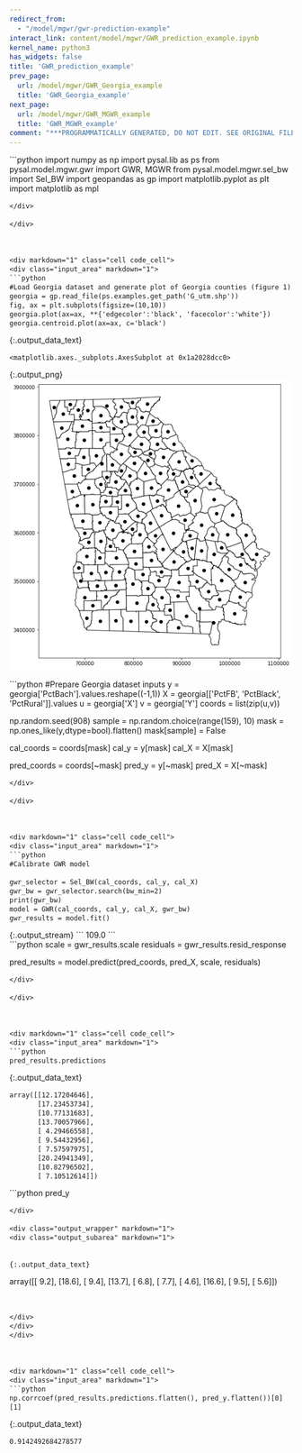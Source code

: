 ```yaml
---
redirect_from:
  - "/model/mgwr/gwr-prediction-example"
interact_link: content/model/mgwr/GWR_prediction_example.ipynb
kernel_name: python3
has_widgets: false
title: 'GWR_prediction_example'
prev_page:
  url: /model/mgwr/GWR_Georgia_example
  title: 'GWR_Georgia_example'
next_page:
  url: /model/mgwr/GWR_MGWR_example
  title: 'GWR_MGWR_example'
comment: "***PROGRAMMATICALLY GENERATED, DO NOT EDIT. SEE ORIGINAL FILES IN /content***"
---
```



<div markdown="1" class="cell code_cell">
<div class="input_area" markdown="1">
```python
import numpy as np
import pysal.lib as ps
from pysal.model.mgwr.gwr import GWR, MGWR
from pysal.model.mgwr.sel_bw import Sel_BW
import geopandas as gp
import matplotlib.pyplot as plt
import matplotlib as mpl

```
</div>

</div>



<div markdown="1" class="cell code_cell">
<div class="input_area" markdown="1">
```python
#Load Georgia dataset and generate plot of Georgia counties (figure 1)
georgia = gp.read_file(ps.examples.get_path('G_utm.shp'))
fig, ax = plt.subplots(figsize=(10,10))
georgia.plot(ax=ax, **{'edgecolor':'black', 'facecolor':'white'})
georgia.centroid.plot(ax=ax, c='black')

```
</div>

<div class="output_wrapper" markdown="1">
<div class="output_subarea" markdown="1">


{:.output_data_text}
```
<matplotlib.axes._subplots.AxesSubplot at 0x1a2028dcc0>
```


</div>
</div>
<div class="output_wrapper" markdown="1">
<div class="output_subarea" markdown="1">

{:.output_png}
![png](../../images/model/mgwr/GWR_prediction_example_1_1.png)

</div>
</div>
</div>



<div markdown="1" class="cell code_cell">
<div class="input_area" markdown="1">
```python
#Prepare Georgia dataset inputs
y = georgia['PctBach'].values.reshape((-1,1))
X = georgia[['PctFB', 'PctBlack', 'PctRural']].values
u = georgia['X']
v = georgia['Y']
coords = list(zip(u,v))

np.random.seed(908)
sample = np.random.choice(range(159), 10)
mask = np.ones_like(y,dtype=bool).flatten()
mask[sample] = False

cal_coords = coords[mask]
cal_y = y[mask]
cal_X = X[mask]

pred_coords = coords[~mask]
pred_y = y[~mask]
pred_X = X[~mask]

```
</div>

</div>



<div markdown="1" class="cell code_cell">
<div class="input_area" markdown="1">
```python
#Calibrate GWR model

gwr_selector = Sel_BW(cal_coords, cal_y, cal_X)
gwr_bw = gwr_selector.search(bw_min=2)
print(gwr_bw)
model = GWR(cal_coords, cal_y, cal_X, gwr_bw)
gwr_results = model.fit()

```
</div>

<div class="output_wrapper" markdown="1">
<div class="output_subarea" markdown="1">
{:.output_stream}
```
109.0
```
</div>
</div>
</div>



<div markdown="1" class="cell code_cell">
<div class="input_area" markdown="1">
```python
scale = gwr_results.scale
residuals = gwr_results.resid_response

pred_results = model.predict(pred_coords, pred_X, scale, residuals)

```
</div>

</div>



<div markdown="1" class="cell code_cell">
<div class="input_area" markdown="1">
```python
pred_results.predictions

```
</div>

<div class="output_wrapper" markdown="1">
<div class="output_subarea" markdown="1">


{:.output_data_text}
```
array([[12.17204646],
       [17.23453734],
       [10.77131683],
       [13.70057966],
       [ 4.29466558],
       [ 9.54432956],
       [ 7.57597975],
       [20.24941349],
       [10.82796502],
       [ 7.10512614]])
```


</div>
</div>
</div>



<div markdown="1" class="cell code_cell">
<div class="input_area" markdown="1">
```python
pred_y

```
</div>

<div class="output_wrapper" markdown="1">
<div class="output_subarea" markdown="1">


{:.output_data_text}
```
array([[ 9.2],
       [18.6],
       [ 9.4],
       [13.7],
       [ 6.8],
       [ 7.7],
       [ 4.6],
       [16.6],
       [ 9.5],
       [ 5.6]])
```


</div>
</div>
</div>



<div markdown="1" class="cell code_cell">
<div class="input_area" markdown="1">
```python
np.corrcoef(pred_results.predictions.flatten(), pred_y.flatten())[0][1]

```
</div>

<div class="output_wrapper" markdown="1">
<div class="output_subarea" markdown="1">


{:.output_data_text}
```
0.9142492684278577
```


</div>
</div>
</div>

